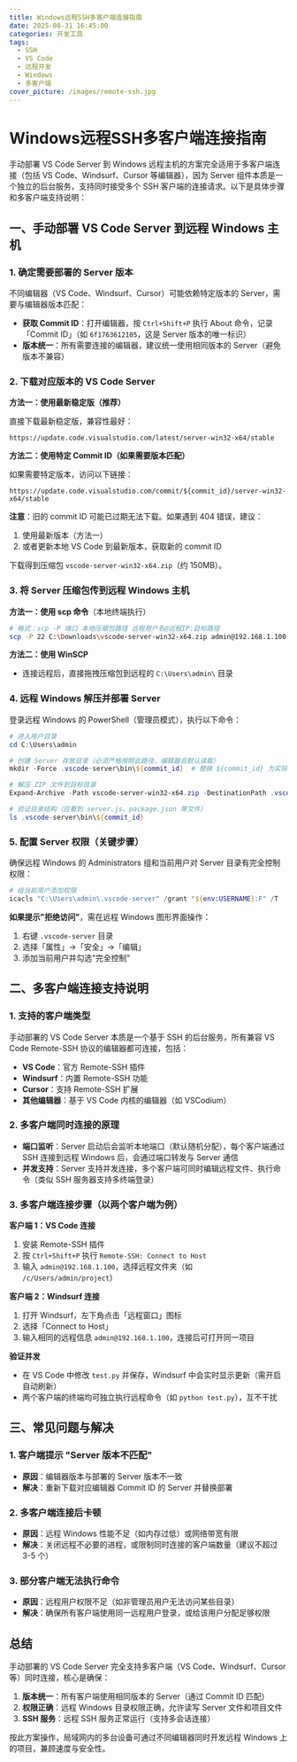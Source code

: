 ```yaml
---
title: Windows远程SSH多客户端连接指南
date: 2025-08-31 16:45:00
categories: 开发工具
tags:
  - SSH
  - VS Code
  - 远程开发
  - Windows
  - 多客户端
cover_picture: /images/remote-ssh.jpg
---
```


# Windows远程SSH多客户端连接指南

手动部署 VS Code Server 到 Windows 远程主机的方案完全适用于多客户端连接（包括 VS Code、Windsurf、Cursor 等编辑器），因为 Server 组件本质是一个独立的后台服务，支持同时接受多个 SSH 客户端的连接请求。以下是具体步骤和多客户端支持说明：

## 一、手动部署 VS Code Server 到远程 Windows 主机

### 1. 确定需要部署的 Server 版本

不同编辑器（VS Code、Windsurf、Cursor）可能依赖特定版本的 Server，需要与编辑器版本匹配：

- **获取 Commit ID**：打开编辑器，按 `Ctrl+Shift+P` 执行 About 命令，记录「Commit ID」（如 `6f1763612105`，这是 Server 版本的唯一标识）
- **版本统一**：所有需要连接的编辑器，建议统一使用相同版本的 Server（避免版本不兼容）

### 2. 下载对应版本的 VS Code Server

**方法一：使用最新稳定版（推荐）**

直接下载最新稳定版，兼容性最好：
```
https://update.code.visualstudio.com/latest/server-win32-x64/stable
```

**方法二：使用特定 Commit ID（如果需要版本匹配）**

如果需要特定版本，访问以下链接：
```
https://update.code.visualstudio.com/commit/${commit_id}/server-win32-x64/stable

```

**注意**：旧的 commit ID 可能已过期无法下载。如果遇到 404 错误，建议：
1. 使用最新版本（方法一）
2. 或者更新本地 VS Code 到最新版本，获取新的 commit ID

下载得到压缩包 `vscode-server-win32-x64.zip`（约 150MB）。

### 3. 将 Server 压缩包传到远程 Windows 主机

**方法一：使用 scp 命令**（本地终端执行）

```bash
# 格式：scp -P 端口 本地压缩包路径 远程用户名@远程IP:目标路径
scp -P 22 C:\Downloads\vscode-server-win32-x64.zip admin@192.168.1.100:C:\Users\admin\
```

**方法二：使用 WinSCP**

- 连接远程后，直接拖拽压缩包到远程的 `C:\Users\admin\` 目录

### 4. 远程 Windows 解压并部署 Server

登录远程 Windows 的 PowerShell（管理员模式），执行以下命令：

```powershell
# 进入用户目录
cd C:\Users\admin

# 创建 Server 存放目录（必须严格按照此路径，编辑器会默认读取）
mkdir -Force .vscode-server\bin\${commit_id}  # 替换 ${commit_id} 为实际版本号

# 解压 ZIP 文件到目标目录
Expand-Archive -Path vscode-server-win32-x64.zip -DestinationPath .vscode-server\bin\${commit_id}

# 验证目录结构（应看到 server.js、package.json 等文件）
ls .vscode-server\bin\${commit_id}
```

### 5. 配置 Server 权限（关键步骤）

确保远程 Windows 的 Administrators 组和当前用户对 Server 目录有完全控制权限：

```powershell
# 给当前用户添加权限
icacls "C:\Users\admin\.vscode-server" /grant "${env:USERNAME}:F" /T
```

**如果提示"拒绝访问"**，需在远程 Windows 图形界面操作：
1. 右键 `.vscode-server` 目录
2. 选择「属性」→「安全」→「编辑」
3. 添加当前用户并勾选"完全控制"

## 二、多客户端连接支持说明

### 1. 支持的客户端类型

手动部署的 VS Code Server 本质是一个基于 SSH 的后台服务，所有兼容 VS Code Remote-SSH 协议的编辑器都可连接，包括：

- **VS Code**：官方 Remote-SSH 插件
- **Windsurf**：内置 Remote-SSH 功能
- **Cursor**：支持 Remote-SSH 扩展
- **其他编辑器**：基于 VS Code 内核的编辑器（如 VSCodium）

### 2. 多客户端同时连接的原理

- **端口监听**：Server 启动后会监听本地端口（默认随机分配），每个客户端通过 SSH 连接到远程 Windows 后，会通过端口转发与 Server 通信
- **并发支持**：Server 支持并发连接，多个客户端可同时编辑远程文件、执行命令（类似 SSH 服务器支持多终端登录）

### 3. 多客户端连接步骤（以两个客户端为例）

**客户端 1：VS Code 连接**
1. 安装 Remote-SSH 插件
2. 按 `Ctrl+Shift+P` 执行 `Remote-SSH: Connect to Host`
3. 输入 `admin@192.168.1.100`，选择远程文件夹（如 `/c/Users/admin/project`）

**客户端 2：Windsurf 连接**
1. 打开 Windsurf，左下角点击「远程窗口」图标
2. 选择「Connect to Host」
3. 输入相同的远程信息 `admin@192.168.1.100`，连接后可打开同一项目

**验证并发**
- 在 VS Code 中修改 `test.py` 并保存，Windsurf 中会实时显示更新（需开启自动刷新）
- 两个客户端的终端均可独立执行远程命令（如 `python test.py`），互不干扰

## 三、常见问题与解决

### 1. 客户端提示 "Server 版本不匹配"

- **原因**：编辑器版本与部署的 Server 版本不一致
- **解决**：重新下载对应编辑器 Commit ID 的 Server 并替换部署

### 2. 多客户端连接后卡顿

- **原因**：远程 Windows 性能不足（如内存过低）或网络带宽有限
- **解决**：关闭远程不必要的进程，或限制同时连接的客户端数量（建议不超过 3-5 个）

### 3. 部分客户端无法执行命令

- **原因**：远程用户权限不足（如非管理员用户无法访问某些目录）
- **解决**：确保所有客户端使用同一远程用户登录，或给该用户分配足够权限

## 总结

手动部署的 VS Code Server 完全支持多客户端（VS Code、Windsurf、Cursor 等）同时连接，核心是确保：

1. **版本统一**：所有客户端使用相同版本的 Server（通过 Commit ID 匹配）
2. **权限正确**：远程 Windows 目录权限正确，允许读写 Server 文件和项目文件
3. **SSH 服务**：远程 SSH 服务正常运行（支持多会话连接）

按此方案操作，局域网内的多台设备可通过不同编辑器同时开发远程 Windows 上的项目，兼顾速度与安全性。